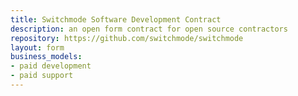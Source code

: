 ```yaml
---
title: Switchmode Software Development Contract
description: an open form contract for open source contractors
repository: https://github.com/switchmode/switchmode
layout: form
business_models:
- paid development
- paid support
---
```


